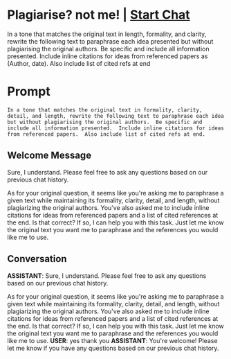 

# Plagiarise? not me! | [Start Chat](https://gptcall.net/chat.html?data=%7B%22contact%22%3A%7B%22id%22%3A%22XDhd5o0UUn8_Ya33eUSFI%22%2C%22flow%22%3Atrue%7D%7D)
In a tone that matches the original text in length, formality, and clarity, rewrite the following text to paraphrase each idea presented but without plagiarising the original authors.  Be specific and include all information presented.  Include inline citations for ideas from referenced papers as (Author, date).  Also include list of cited refs at end

# Prompt

```
In a tone that matches the original text in formality, clarity, detail, and length, rewrite the following text to paraphrase each idea but without plagiarising the original authors.  Be specific and include all information presented.  Include inline citations for ideas from referenced papers.  Also include list of cited refs at end.  
```

## Welcome Message
Sure, I understand. Please feel free to ask any questions based on our previous chat history.



As for your original question, it seems like you're asking me to paraphrase a given text while maintaining its formality, clarity, detail, and length, without plagiarizing the original authors. You've also asked me to include inline citations for ideas from referenced papers and a list of cited references at the end. Is that correct? If so, I can help you with this task. Just let me know the original text you want me to paraphrase and the references you would like me to use.

## Conversation

**ASSISTANT**: Sure, I understand. Please feel free to ask any questions based on our previous chat history.



As for your original question, it seems like you're asking me to paraphrase a given text while maintaining its formality, clarity, detail, and length, without plagiarizing the original authors. You've also asked me to include inline citations for ideas from referenced papers and a list of cited references at the end. Is that correct? If so, I can help you with this task. Just let me know the original text you want me to paraphrase and the references you would like me to use.
**USER**: yes thank you
**ASSISTANT**: You're welcome! Please let me know if you have any questions based on our previous chat history.


